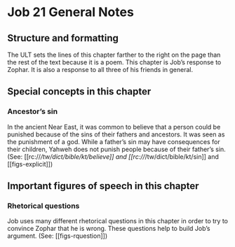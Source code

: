 # Job 21 General Notes
## Structure and formatting

The ULT sets the lines of this chapter farther to the right on the page than the rest of the text because it is a poem. This chapter is Job’s response to Zophar. It is also a response to all three of his friends in general.

## Special concepts in this chapter

### Ancestor’s sin
In the ancient Near East, it was common to believe that a person could be punished because of the sins of their fathers and ancestors. It was seen as the punishment of a god. While a father’s sin may have consequences for their children, Yahweh does not punish people because of their father’s sin. (See: [[rc://*/tw/dict/bible/kt/believe]] and [[rc://*/tw/dict/bible/kt/sin]] and [[figs-explicit]])

## Important figures of speech in this chapter

### Rhetorical questions
Job uses many different rhetorical questions in this chapter in order to try to convince Zophar that he is wrong. These questions help to build Job’s argument. (See: [[figs-rquestion]])